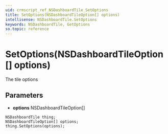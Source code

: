 ```yaml
---
uid: crmscript_ref_NSDashboardTile_SetOptions
title: SetOptions(NSDashboardTileOption[] options)
intellisense: NSDashboardTile.SetOptions
keywords: NSDashboardTile, GetOptions
so.topic: reference
---
```


# SetOptions(NSDashboardTileOption[] options)

The tile options

## Parameters

* **options** NSDashboardTileOption[]

```crmscript
NSDashboardTile thing;
NSDashboardTileOption[] options;
thing.SetOptions(options);
```

